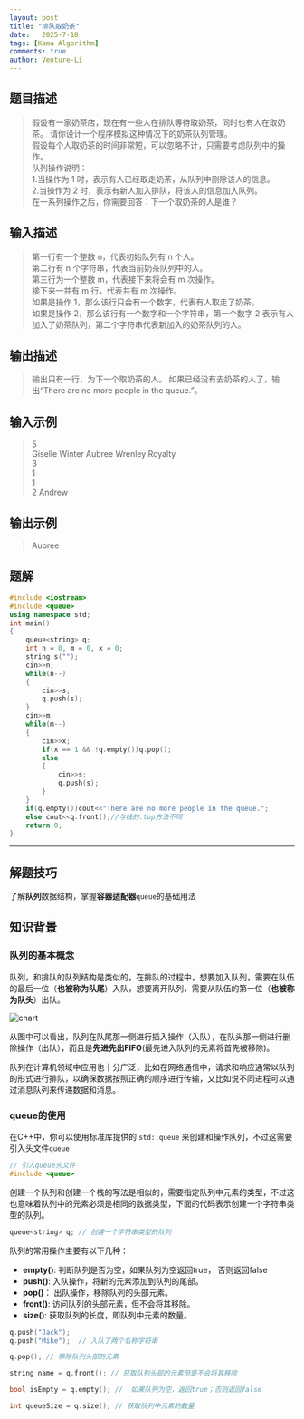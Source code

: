 ```yaml
---
layout: post
title: "排队取奶茶"
date:   2025-7-18
tags: [Kama Algorithm]
comments: true
author: Venture-Li
---
```


## 题目描述

> 假设有一家奶茶店，现在有一些人在排队等待取奶茶，同时也有人在取奶茶。 请你设计一个程序模拟这种情况下的奶茶队列管理。  
> 假设每个人取奶茶的时间非常短，可以忽略不计，只需要考虑队列中的操作。  
> 队列操作说明：  
> 1.当操作为 1 时，表示有人已经取走奶茶，从队列中删除该人的信息。  
> 2.当操作为 2 时，表示有新人加入排队，将该人的信息加入队列。  
> 在一系列操作之后，你需要回答：下一个取奶茶的人是谁？  

## 输入描述

> 第一行有一个整数 n，代表初始队列有 n 个人。  
> 第二行有 n 个字符串，代表当前奶茶队列中的人。  
> 第三行为一个整数 m，代表接下来将会有 m 次操作。   
> 接下来一共有 m 行，代表共有 m 次操作。  
> 如果是操作 1，那么该行只会有一个数字，代表有人取走了奶茶。  
> 如果是操作 2，那么该行有一个数字和一个字符串，第一个数字 2 表示有人加入了奶茶队列，第二个字符串代表新加入的奶茶队列的人。  

## 输出描述

> 输出只有一行，为下一个取奶茶的人。 如果已经没有去奶茶的人了，输出“There are no more people in the queue.”。  

## 输入示例

> 5  
> Giselle Winter Aubree Wrenley Royalty  
> 3  
> 1  
> 1  
> 2 Andrew  

## 输出示例

> Aubree

## 题解

```c++
#include <iostream>
#include <queue>
using namespace std;
int main()
{   
    queue<string> q;
    int n = 0, m = 0, x = 0;
    string s("");
    cin>>n;
    while(n--)
    {
        cin>>s;
        q.push(s);
    }
    cin>>m;
    while(m--)
    {
        cin>>x;
        if(x == 1 && !q.empty())q.pop();
        else 
        {
            cin>>s;
            q.push(s);
        }
    }
    if(q.empty())cout<<"There are no more people in the queue.";
    else cout<<q.front();//与栈的.top方法不同
    return 0;
}
```

---

## 解题技巧

了解**队列**数据结构，掌握**容器适配器**`queue`的基础用法

## 知识背景

### 队列的基本概念

队列，和排队的队列结构是类似的，在排队的过程中，想要加入队列，需要在队伍的最后一位（**也被称为队尾**）入队，想要离开队列，需要从队伍的第一位（**也被称为队头**）出队。

![chart](https://venture-li.github.io/images/202507182116053.png)

从图中可以看出，队列在队尾那一侧进行插入操作（入队），在队头那一侧进行删除操作（出队），而且是**先进先出FIFO**(最先进入队列的元素将首先被移除)。

队列在计算机领域中应用也十分广泛，比如在网络通信中，请求和响应通常以队列的形式进行排队，以确保数据按照正确的顺序进行传输，又比如说不同进程可以通过消息队列来传递数据和消息。

### queue的使用

在C++中，你可以使用标准库提供的 `std::queue` 来创建和操作队列，不过这需要引入头文件`queue`

```c++
// 引入queue头文件
#include <queue>
```

创建一个队列和创建一个栈的写法是相似的，需要指定队列中元素的类型，不过这也意味着队列中的元素必须是相同的数据类型，下面的代码表示创建一个字符串类型的队列。

```c++
queue<string> q; // 创建一个字符串类型的队列
```

队列的常用操作主要有以下几种：


- **empty()**: 判断队列是否为空，如果队列为空返回true， 否则返回false
- **push()**: 入队操作，将新的元素添加到队列的尾部。
- **pop()**： 出队操作，移除队列的头部元素。
- **front()**: 访问队列的头部元素，但不会将其移除。
- **size()**: 获取队列的长度，即队列中元素的数量。

```c++
q.push("Jack");
q.push("Mike");  // 入队了两个名称字符串

q.pop(); // 移除队列头部的元素

string name = q.front(); // 获取队列头部的元素但是不会将其移除

bool isEmpty = q.empty(); //  如果队列为空，返回true；否则返回false

int queueSize = q.size(); // 获取队列中元素的数量
```
